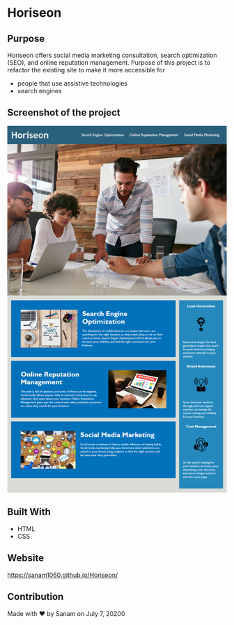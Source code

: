 # Horiseon

## Purpose
Horiseon offers social media marketing consultation, search optimization (SEO), and online reputation management. Purpose of this project is to refactor the existing site to make it more accessible for
* people that use assistive technologies
* search engines

## Screenshot of the project
![screenshot of Horiseon's homepage](./Develop/assets/images/horiseon-homepage.png)

## Built With
* HTML
* CSS

## Website
https://sanam1060.github.io/Horiseon/

## Contribution
Made with ❤️️ by Sanam on July 7, 20200
